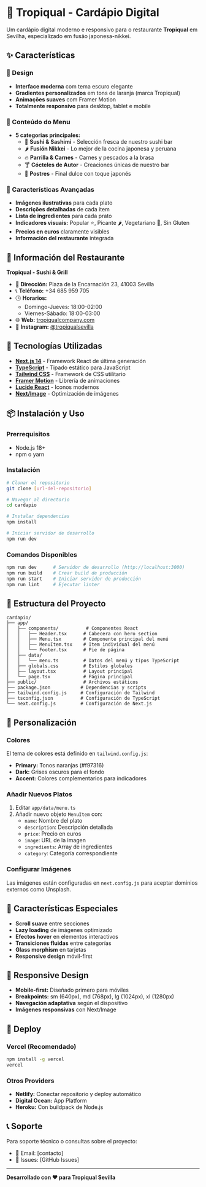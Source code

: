 # 🍣 Tropiqual - Cardápio Digital

Um cardápio digital moderno e responsivo para o restaurante **Tropiqual** em Sevilha, especializado em fusão japonesa-nikkei.

## ✨ Características

### 🎨 Design
- **Interface moderna** com tema escuro elegante
- **Gradientes personalizados** em tons de laranja (marca Tropiqual)
- **Animações suaves** com Framer Motion
- **Totalmente responsivo** para desktop, tablet e mobile

### 🍱 Conteúdo do Menu
- **5 categorias principales:**
  - 🍣 **Sushi & Sashimi** - Selección fresca de nuestro sushi bar
  - 🌶️ **Fusión Nikkei** - Lo mejor de la cocina japonesa y peruana  
  - 🔥 **Parrilla & Carnes** - Carnes y pescados a la brasa
  - 🍸 **Cócteles de Autor** - Creaciones únicas de nuestro bar
  - 🍰 **Postres** - Final dulce con toque japonés

### 📸 Características Avançadas
- **Imágenes ilustrativas** para cada plato
- **Descrições detalhadas** de cada item
- **Lista de ingredientes** para cada prato
- **Indicadores visuais:** Popular ⭐, Picante 🌶️, Vegetariano 🌱, Sin Gluten
- **Precios en euros** claramente visibles
- **Información del restaurante** integrada

## 🏪 Información del Restaurante

**Tropiqual - Sushi & Grill**
- 📍 **Dirección:** Plaza de la Encarnación 23, 41003 Sevilla
- 📞 **Teléfono:** +34 685 959 705
- 🕒 **Horarios:** 
  - Domingo-Jueves: 18:00-02:00
  - Viernes-Sábado: 18:00-03:00
- 🌐 **Web:** [tropiqualcompany.com](https://www.tropiqualcompany.com)
- 📱 **Instagram:** [@tropiqualsevilla](https://www.instagram.com/tropiqualsevilla/)

## 🚀 Tecnologías Utilizadas

- **[Next.js 14](https://nextjs.org/)** - Framework React de última generación
- **[TypeScript](https://www.typescriptlang.org/)** - Tipado estático para JavaScript
- **[Tailwind CSS](https://tailwindcss.com/)** - Framework de CSS utilitario
- **[Framer Motion](https://www.framer.com/motion/)** - Librería de animaciones
- **[Lucide React](https://lucide.dev/)** - Iconos modernos
- **[Next/Image](https://nextjs.org/docs/api-reference/next/image)** - Optimización de imágenes

## 📦 Instalación y Uso

### Prerrequisitos
- Node.js 18+ 
- npm o yarn

### Instalación
```bash
# Clonar el repositorio
git clone [url-del-repositorio]

# Navegar al directorio
cd cardapio

# Instalar dependencias
npm install

# Iniciar servidor de desarrollo
npm run dev
```

### Comandos Disponibles
```bash
npm run dev      # Servidor de desarrollo (http://localhost:3000)
npm run build    # Crear build de producción
npm run start    # Iniciar servidor de producción
npm run lint     # Ejecutar linter
```

## 📁 Estructura del Proyecto

```
cardapio/
├── app/
│   ├── components/          # Componentes React
│   │   ├── Header.tsx      # Cabecera con hero section
│   │   ├── Menu.tsx        # Componente principal del menú
│   │   ├── MenuItem.tsx    # Item individual del menú
│   │   └── Footer.tsx      # Pie de página
│   ├── data/
│   │   └── menu.ts         # Datos del menú y tipos TypeScript
│   ├── globals.css         # Estilos globales
│   ├── layout.tsx          # Layout principal
│   └── page.tsx            # Página principal
├── public/                 # Archivos estáticos
├── package.json           # Dependencias y scripts
├── tailwind.config.js     # Configuración de Tailwind
├── tsconfig.json          # Configuración de TypeScript
└── next.config.js         # Configuración de Next.js
```

## 🎨 Personalización

### Colores
El tema de colores está definido en `tailwind.config.js`:
- **Primary:** Tonos naranjas (#f97316)
- **Dark:** Grises oscuros para el fondo
- **Accent:** Colores complementarios para indicadores

### Añadir Nuevos Platos
1. Editar `app/data/menu.ts`
2. Añadir nuevo objeto `MenuItem` con:
   - `name`: Nombre del plato
   - `description`: Descripción detallada
   - `price`: Precio en euros
   - `image`: URL de la imagen
   - `ingredients`: Array de ingredientes
   - `category`: Categoría correspondiente

### Configurar Imágenes
Las imágenes están configuradas en `next.config.js` para aceptar dominios externos como Unsplash.

## 🌟 Características Especiales

- **Scroll suave** entre secciones
- **Lazy loading** de imágenes optimizado
- **Efectos hover** en elementos interactivos
- **Transiciones fluidas** entre categorías
- **Glass morphism** en tarjetas
- **Responsive design** móvil-first

## 📱 Responsive Design

- **Mobile-first:** Diseñado primero para móviles
- **Breakpoints:** sm (640px), md (768px), lg (1024px), xl (1280px)
- **Navegación adaptativa** según el dispositivo
- **Imágenes responsivas** con Next/Image

## 🚀 Deploy

### Vercel (Recomendado)
```bash
npm install -g vercel
vercel
```

### Otros Providers
- **Netlify:** Conectar repositorio y deploy automático
- **Digital Ocean:** App Platform
- **Heroku:** Con buildpack de Node.js

## 📞 Soporte

Para soporte técnico o consultas sobre el proyecto:
- 📧 Email: [contacto]
- 🐛 Issues: [GitHub Issues]

---

**Desarrollado con ❤️ para Tropiqual Sevilla**

